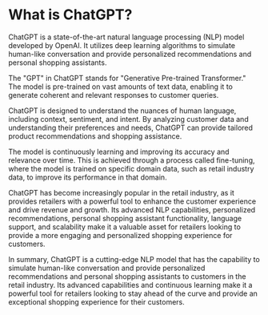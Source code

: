 What is ChatGPT?
==================================================

ChatGPT is a state-of-the-art natural language processing (NLP) model developed by OpenAI. It utilizes deep learning algorithms to simulate human-like conversation and provide personalized recommendations and personal shopping assistants.

The "GPT" in ChatGPT stands for "Generative Pre-trained Transformer." The model is pre-trained on vast amounts of text data, enabling it to generate coherent and relevant responses to customer queries.

ChatGPT is designed to understand the nuances of human language, including context, sentiment, and intent. By analyzing customer data and understanding their preferences and needs, ChatGPT can provide tailored product recommendations and shopping assistance.

The model is continuously learning and improving its accuracy and relevance over time. This is achieved through a process called fine-tuning, where the model is trained on specific domain data, such as retail industry data, to improve its performance in that domain.

ChatGPT has become increasingly popular in the retail industry, as it provides retailers with a powerful tool to enhance the customer experience and drive revenue and growth. Its advanced NLP capabilities, personalized recommendations, personal shopping assistant functionality, language support, and scalability make it a valuable asset for retailers looking to provide a more engaging and personalized shopping experience for customers.

In summary, ChatGPT is a cutting-edge NLP model that has the capability to simulate human-like conversation and provide personalized recommendations and personal shopping assistants to customers in the retail industry. Its advanced capabilities and continuous learning make it a powerful tool for retailers looking to stay ahead of the curve and provide an exceptional shopping experience for their customers.

